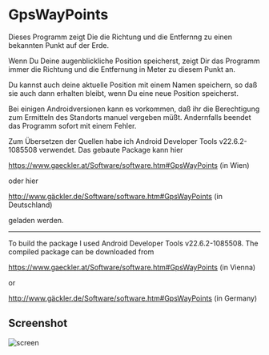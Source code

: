 # GpsWayPoints
 
Dieses Programm zeigt Die die Richtung und die Entfernng zu einen bekannten 
Punkt auf der Erde.

Wenn Du Deine augenblickliche Position speicherst, zeigt Dir das Programm immer 
die Richtung und die Entfernung in Meter zu diesem Punkt an.

Du kannst auch deine aktuelle Position mit einem Namen speichern, so daß sie 
auch dann erhalten bleibt, wenn Du eine neue Position speicherst.

Bei einigen Androidversionen kann es vorkommen, daß ihr die Berechtigung zum 
Ermitteln des Standorts manuel vergeben müßt. Andernfalls beendet das Programm 
sofort mit einem Fehler.

Zum Übersetzen der Quellen habe ich Android Developer Tools v22.6.2-1085508 
verwendet. Das gebaute Package kann hier

https://www.gaeckler.at/Software/software.htm#GpsWayPoints (in Wien)

oder hier

http://www.gäckler.de/Software/software.htm#GpsWayPoints (in Deutschland)

geladen werden.

---

To build the package I used Android Developer Tools v22.6.2-1085508. The 
compiled package can be downloaded from

https://www.gaeckler.at/Software/software.htm#GpsWayPoints (in Vienna)

or

http://www.gäckler.de/Software/software.htm#GpsWayPoints (in Germany)

## Screenshot
![screen](https://github.com/user-attachments/assets/21f372d9-054c-48fd-99f3-a3dac5b45f67)

